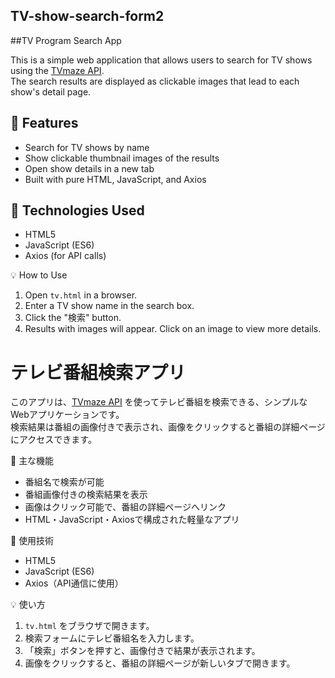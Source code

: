 ## TV-show-search-form2

##TV Program Search App

This is a simple web application that allows users to search for TV shows using the [TVmaze API](https://www.tvmaze.com/api).  
The search results are displayed as clickable images that lead to each show's detail page.

## 🚀 Features

- Search for TV shows by name
- Show clickable thumbnail images of the results
- Open show details in a new tab
- Built with pure HTML, JavaScript, and Axios

## 🔧 Technologies Used

- HTML5
- JavaScript (ES6)
- Axios (for API calls)

💡 How to Use

1. Open `tv.html` in a browser.
2. Enter a TV show name in the search box.
3. Click the "検索" button.
4. Results with images will appear. Click on an image to view more details.

 
# テレビ番組検索アプリ

このアプリは、[TVmaze API](https://www.tvmaze.com/api) を使ってテレビ番組を検索できる、シンプルなWebアプリケーションです。  
検索結果は番組の画像付きで表示され、画像をクリックすると番組の詳細ページにアクセスできます。

 🚀 主な機能

- 番組名で検索が可能
- 番組画像付きの検索結果を表示
- 画像はクリック可能で、番組の詳細ページへリンク
- HTML・JavaScript・Axiosで構成された軽量なアプリ

🔧 使用技術

- HTML5
- JavaScript (ES6)
- Axios（API通信に使用）



💡 使い方

1. `tv.html` をブラウザで開きます。
2. 検索フォームにテレビ番組名を入力します。
3. 「検索」ボタンを押すと、画像付きで結果が表示されます。
4. 画像をクリックすると、番組の詳細ページが新しいタブで開きます。









